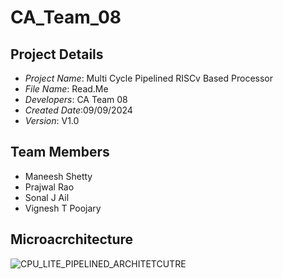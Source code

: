 # CA_Team_08


## Project Details
- *Project Name*: Multi Cycle Pipelined RISCv Based Processor 
- *File Name*: Read.Me
- *Developers*: CA Team 08
- *Created Date*:09/09/2024
- *Version*: V1.0 

## Team Members
- Maneesh Shetty
- Prajwal Rao
- Sonal J Ail
- Vignesh T Poojary 

## Microacrchitecture
![CPU_LITE_PIPELINED_ARCHITETCUTRE](https://github.com/user-attachments/assets/dcc2ed38-c292-4127-b1fb-6477ce4dea06)
